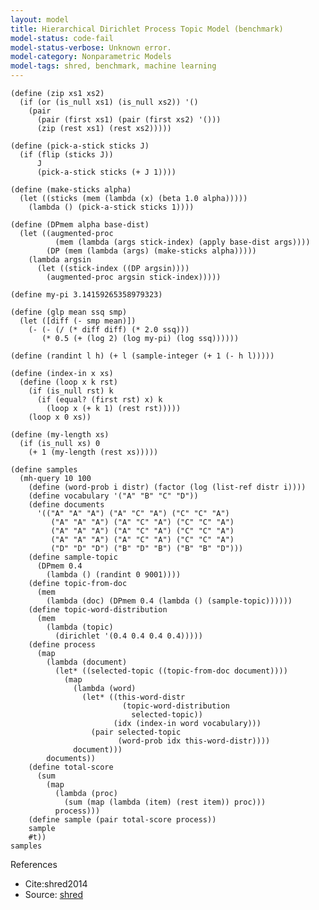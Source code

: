 ```yaml
---
layout: model
title: Hierarchical Dirichlet Process Topic Model (benchmark)
model-status: code-fail
model-status-verbose: Unknown error.
model-category: Nonparametric Models
model-tags: shred, benchmark, machine learning
---
```


    (define (zip xs1 xs2) 
      (if (or (is_null xs1) (is_null xs2)) '() 
        (pair 
          (pair (first xs1) (pair (first xs2) '()))
          (zip (rest xs1) (rest xs2)))))
    
    (define (pick-a-stick sticks J)
      (if (flip (sticks J))
          J
          (pick-a-stick sticks (+ J 1))))
    
    (define (make-sticks alpha)
      (let ((sticks (mem (lambda (x) (beta 1.0 alpha)))))
        (lambda () (pick-a-stick sticks 1))))
    
    (define (DPmem alpha base-dist)
      (let ((augmented-proc
              (mem (lambda (args stick-index) (apply base-dist args))))
            (DP (mem (lambda (args) (make-sticks alpha)))))
        (lambda argsin
          (let ((stick-index ((DP argsin))))
            (augmented-proc argsin stick-index)))))
    
    (define my-pi 3.14159265358979323)
    
    (define (glp mean ssq smp)
      (let ([diff (- smp mean)])
        (- (- (/ (* diff diff) (* 2.0 ssq)))
           (* 0.5 (+ (log 2) (log my-pi) (log ssq))))))
    
    (define (randint l h) (+ l (sample-integer (+ 1 (- h l)))))
    
    (define (index-in x xs)
      (define (loop x k rst)
        (if (is_null rst) k
          (if (equal? (first rst) x) k
            (loop x (+ k 1) (rest rst)))))
        (loop x 0 xs))
    
    (define (my-length xs)
      (if (is_null xs) 0
        (+ 1 (my-length (rest xs)))))
    
    (define samples
      (mh-query 10 100
        (define (word-prob i distr) (factor (log (list-ref distr i))))
        (define vocabulary '("A" "B" "C" "D"))
        (define documents
          '(("A" "A" "A") ("A" "C" "A") ("C" "C" "A")
             ("A" "A" "A") ("A" "C" "A") ("C" "C" "A")
             ("A" "A" "A") ("A" "C" "A") ("C" "C" "A")
             ("A" "A" "A") ("A" "C" "A") ("C" "C" "A")
             ("D" "D" "D") ("B" "D" "B") ("B" "B" "D")))
        (define sample-topic
          (DPmem 0.4
            (lambda () (randint 0 9001))))
        (define topic-from-doc
          (mem
            (lambda (doc) (DPmem 0.4 (lambda () (sample-topic))))))
        (define topic-word-distribution
          (mem
            (lambda (topic)
              (dirichlet '(0.4 0.4 0.4 0.4)))))
        (define process
          (map
            (lambda (document)
              (let* ((selected-topic ((topic-from-doc document))))
                (map
                  (lambda (word)
                    (let* ((this-word-distr
                             (topic-word-distribution
                               selected-topic))
                           (idx (index-in word vocabulary)))
                      (pair selected-topic
                            (word-prob idx this-word-distr))))
                  document)))
            documents))
        (define total-score
          (sum
            (map
              (lambda (proc)
                (sum (map (lambda (item) (rest item)) proc)))
              process)))
        (define sample (pair total-score process)) 
        sample 
        #t))
    samples

References 

- Cite:shred2014
- Source: [shred](https://github.com/LFY/shred/blob/master/benchmarks/topic-hdp.ss)
